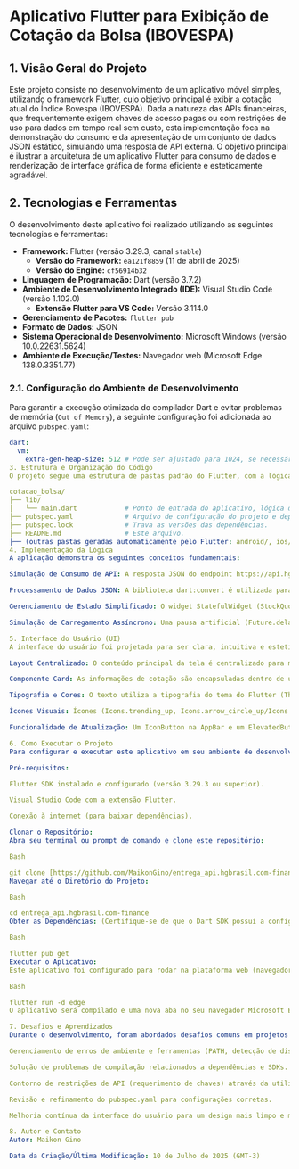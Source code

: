 # Aplicativo Flutter para Exibição de Cotação da Bolsa (IBOVESPA)

## 1. Visão Geral do Projeto

Este projeto consiste no desenvolvimento de um aplicativo móvel simples, utilizando o framework Flutter, cujo objetivo principal é exibir a cotação atual do Índice Bovespa (IBOVESPA). Dada a natureza das APIs financeiras, que frequentemente exigem chaves de acesso pagas ou com restrições de uso para dados em tempo real sem custo, esta implementação foca na demonstração do consumo e da apresentação de um conjunto de dados JSON estático, simulando uma resposta de API externa. O objetivo principal é ilustrar a arquitetura de um aplicativo Flutter para consumo de dados e renderização de interface gráfica de forma eficiente e esteticamente agradável.

## 2. Tecnologias e Ferramentas

O desenvolvimento deste aplicativo foi realizado utilizando as seguintes tecnologias e ferramentas:

* **Framework:** Flutter (versão 3.29.3, canal `stable`)
    * **Versão do Framework:** `ea121f8859` (11 de abril de 2025)
    * **Versão do Engine:** `cf56914b32`
* **Linguagem de Programação:** Dart (versão 3.7.2)
* **Ambiente de Desenvolvimento Integrado (IDE):** Visual Studio Code (versão 1.102.0)
    * **Extensão Flutter para VS Code:** Versão 3.114.0
* **Gerenciamento de Pacotes:** `flutter pub`
* **Formato de Dados:** JSON
* **Sistema Operacional de Desenvolvimento:** Microsoft Windows (versão 10.0.22631.5624)
* **Ambiente de Execução/Testes:** Navegador web (Microsoft Edge 138.0.3351.77)

### 2.1. Configuração do Ambiente de Desenvolvimento

Para garantir a execução otimizada do compilador Dart e evitar problemas de memória (`Out of Memory`), a seguinte configuração foi adicionada ao arquivo `pubspec.yaml`:

```yaml
dart:
  vm:
    extra-gen-heap-size: 512 # Pode ser ajustado para 1024, se necessário.
3. Estrutura e Organização do Código
O projeto segue uma estrutura de pastas padrão do Flutter, com a lógica principal concentrada no arquivo main.dart para simplicidade e demonstração clara do fluxo de dados.

cotacao_bolsa/
├── lib/
│   └── main.dart            # Ponto de entrada do aplicativo, lógica de dados e UI.
├── pubspec.yaml             # Arquivo de configuração do projeto e dependências.
├── pubspec.lock             # Trava as versões das dependências.
├── README.md                # Este arquivo.
├── (outras pastas geradas automaticamente pelo Flutter: android/, ios/, web/, windows/, etc.)
4. Implementação da Lógica
A aplicação demonstra os seguintes conceitos fundamentais:

Simulação de Consumo de API: A resposta JSON do endpoint https://api.hgbrasil.com/finance foi incorporada como uma String estática (staticJsonResponse) dentro do lib/main.dart. Isso permite que o aplicativo processe os dados como se tivessem sido recebidos de uma requisição de rede.

Processamento de Dados JSON: A biblioteca dart:convert é utilizada para decodificar a staticJsonResponse em um mapa de objetos Dart, permitindo o acesso estruturado aos dados de cotação (e.g., nome, pontos, variação do IBOVESPA).

Gerenciamento de Estado Simplificado: O widget StatefulWidget (StockQuotePage) é empregado para gerenciar o estado da aplicação (_isLoading, _stockInfo), atualizando a interface do usuário dinamicamente com base no progresso do processamento dos dados.

Simulação de Carregamento Assíncrono: Uma pausa artificial (Future.delayed) é introduzida na função de processamento (_processStaticData) para simular o tempo de resposta de uma API real, permitindo a exibição de um indicador de carregamento (CircularProgressIndicator).

5. Interface do Usuário (UI)
A interface do usuário foi projetada para ser clara, intuitiva e esteticamente agradável, focando na facilidade de leitura das informações financeiras.

Layout Centralizado: O conteúdo principal da tela é centralizado para melhor visualização.

Componente Card: As informações de cotação são encapsuladas dentro de um Card com elevação e bordas arredondadas, conferindo um visual moderno e organizado.

Tipografia e Cores: O texto utiliza a tipografia do tema do Flutter (Theme.of(context).textTheme) e cores condicionais (verde para alta, vermelho para baixa) para a variação, facilitando a interpretação dos dados.

Ícones Visuais: Ícones (Icons.trending_up, Icons.arrow_circle_up/Icons.arrow_circle_down) são utilizados para representar visualmente a tendência e a variação da cotação.

Funcionalidade de Atualização: Um IconButton na AppBar e um ElevatedButton no corpo da tela permitem ao usuário "reprocessar" os dados estáticos, simulando a atualização da cotação.

6. Como Executar o Projeto
Para configurar e executar este aplicativo em seu ambiente de desenvolvimento:

Pré-requisitos:

Flutter SDK instalado e configurado (versão 3.29.3 ou superior).

Visual Studio Code com a extensão Flutter.

Conexão à internet (para baixar dependências).

Clonar o Repositório:
Abra seu terminal ou prompt de comando e clone este repositório:

Bash

git clone [https://github.com/MaikonGino/entrega_api.hgbrasil.com-finance.git](https://github.com/MaikonGino/entrega_api.hgbrasil.com-finance.git)
Navegar até o Diretório do Projeto:

Bash

cd entrega_api.hgbrasil.com-finance
Obter as Dependências: (Certifique-se de que o Dart SDK possui a configuração dart: vm: extra-gen-heap-size: 512 no pubspec.yaml para evitar erros de memória durante a compilação, conforme a seção 2. Tecnologias Utilizadas.)

Bash

flutter pub get
Executar o Aplicativo:
Este aplicativo foi configurado para rodar na plataforma web (navegador Edge/Chrome) para simplificar a execução.

Bash

flutter run -d edge
O aplicativo será compilado e uma nova aba no seu navegador Microsoft Edge (ou o navegador padrão) será aberta automaticamente, exibindo a cotação da bolsa.

7. Desafios e Aprendizados
Durante o desenvolvimento, foram abordados desafios comuns em projetos Flutter, como:

Gerenciamento de erros de ambiente e ferramentas (PATH, detecção de dispositivos).

Solução de problemas de compilação relacionados a dependências e SDKs.

Contorno de restrições de API (requerimento de chaves) através da utilização de dados estáticos para fins de demonstração.

Revisão e refinamento do pubspec.yaml para configurações corretas.

Melhoria contínua da interface do usuário para um design mais limpo e moderno.

8. Autor e Contato
Autor: Maikon Gino

Data da Criação/Última Modificação: 10 de Julho de 2025 (GMT-3)
